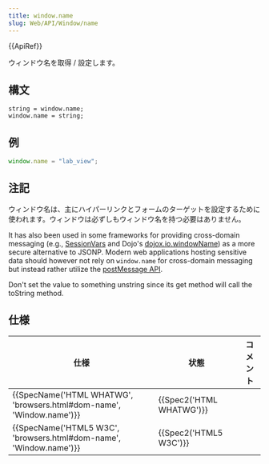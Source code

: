 ```yaml
---
title: window.name
slug: Web/API/Window/name
---
```


{{ApiRef}}

ウィンドウ名を取得 / 設定します。

## 構文

```
string = window.name;
window.name = string;
```

## 例

```js
window.name = "lab_view";
```

## 注記

ウィンドウ名は、主にハイパーリンクとフォームのターゲットを設定するために使われます。ウィンドウは必ずしもウィンドウ名を持つ必要はありません。

It has also been used in some frameworks for providing cross-domain messaging (e.g., [SessionVars](http://www.thomasfrank.se/sessionvars.html) and Dojo's [dojox.io.windowName](http://www.sitepen.com/blog/2008/07/22/windowname-transport/)) as a more secure alternative to JSONP. Modern web applications hosting sensitive data should however not rely on `window.name` for cross-domain messaging but instead rather utilize the [postMessage API](/ja/docs/Web/API/Window/postMessage).

Don't set the value to something unstring since its get method will call the toString method.

## 仕様

| 仕様                                                                                         | 状態                             | コメント |
| -------------------------------------------------------------------------------------------- | -------------------------------- | -------- |
| {{SpecName('HTML WHATWG', 'browsers.html#dom-name', 'Window.name')}} | {{Spec2('HTML WHATWG')}} |          |
| {{SpecName('HTML5 W3C', 'browsers.html#dom-name', 'Window.name')}}     | {{Spec2('HTML5 W3C')}}     |          |
